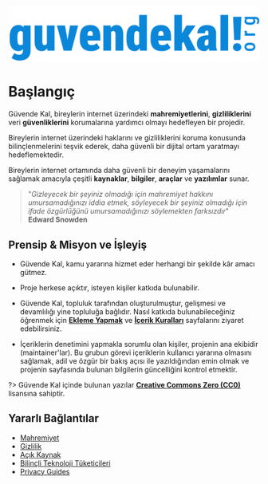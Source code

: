 [![Logo](images/logo.svg)](https://guvendekal.org/#/)

# Başlangıç

Güvende Kal, bireylerin internet üzerindeki **mahremiyetlerini**, **gizliliklerini** veri **güvenliklerini** korumalarına yardımcı olmayı hedefleyen bir projedir. 

Bireylerin internet üzerindeki haklarını ve gizliliklerini koruma konusunda bilinçlenmelerini teşvik ederek, daha güvenli bir dijital ortam yaratmayı hedeflemektedir. 

Bireylerin internet ortamında daha güvenli bir deneyim yaşamalarını sağlamak amacıyla çeşitli **kaynaklar**, **bilgiler**, **araçlar** ve **yazılımlar** sunar.

> "*Gizleyecek bir şeyiniz olmadığı için mahremiyet hakkını umursamadığınızı iddia etmek, söyleyecek bir şeyiniz olmadığı için ifade özgürlüğünü umursamadığınızı söylemekten farksızdır*"
> <br> **Edward Snowden**

## Prensip & Misyon ve İşleyiş

- Güvende Kal, kamu yararına hizmet eder herhangi bir şekilde kâr amacı gütmez. 

- Proje herkese açıktır, isteyen kişiler katkıda bulunabilir.

- Güvende Kal, topluluk tarafından oluşturulmuştur, gelişmesi ve devamlılığı yine topluluğa bağlıdır. Nasıl katkıda bulunabileceğiniz öğrenmek için [**Ekleme Yapmak**](https://guvendekal.org/#/ekleme) ve [**İçerik Kuralları**](https://guvendekal.org/#/icerik-kurallari) sayfalarını ziyaret edebilirsiniz.

- İçeriklerin denetimini yapmakla sorumlu olan kişiler, projenin ana ekibidir (maintainer'lar). Bu grubun görevi içeriklerin kullanıcı yararına olmasını sağlamak, adil ve özgür bir bakış açısı ile yazıldığından emin olmak ve projenin sayfasında bulunan bilgilerin güncelliğini kontrol etmektir.

?> Güvende Kal içinde bulunan yazılar **[Creative Commons Zero (CC0)](https://creativecommons.org/publicdomain/zero/1.0/)** lisansına sahiptir.


## Yararlı Bağlantılar 

- [Mahremiyet](https://guvendekal.org/mahremiyet) 
- [Gizlilik](https://guvendekal.org/gizlilik)
- [Açık Kaynak](https://guvendekal.org/acik-kaynak)
- [Bilinçli Teknoloji Tüketicileri](https://btt.community/) 
- [Privacy Guides](https://www.privacyguides.org/en/)







